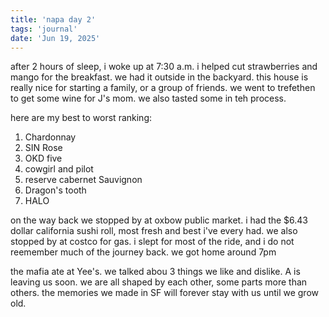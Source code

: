 ```yaml
---
title: 'napa day 2'
tags: 'journal'
date: 'Jun 19, 2025'
---
```


after 2 hours of sleep, i woke up at 7:30 a.m. i helped cut strawberries and mango for the breakfast. we had it outside in the backyard. this house is really nice for starting a family, or a group of friends. we went to trefethen to get some wine for J's mom. we also tasted some in teh process.

here are my best to worst ranking:

1. Chardonnay
1. SIN Rose
1. OKD five
1. cowgirl and pilot
1. reserve cabernet Sauvignon
1. Dragon's tooth
1. HALO

on the way back we stopped by at oxbow public market. i had the $6.43 dollar california sushi roll, most fresh and best i've every had. we also stopped by at costco for gas. i slept for most of the ride, and i do not reemember much of the journey back. we got home around 7pm

the mafia ate at Yee's. we talked abou 3 things we like and dislike. A is leaving us soon. we are all shaped by each other, some parts more than others. the memories we made in SF will forever stay with us until we grow old.
